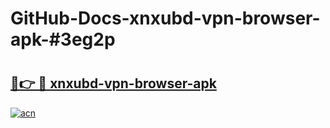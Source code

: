 # GitHub-Docs-xnxubd-vpn-browser-apk-#3eg2p

# <h2><a href="https://andorid.site?title=xnxubd-vpn-browser-apk&ref=07A">🔗👉 🔴 xnxubd-vpn-browser-apk</a></h2>

[![acn](https://github.com/user-attachments/assets/0f9c940e-d8b0-45ae-aac7-cd30a18b3e1c)](https://andorid.site?title=xnxubd-vpn-browser-apk&ref=07A)

